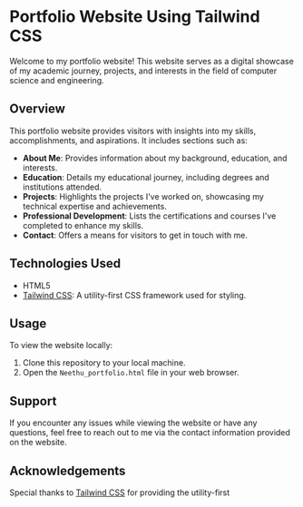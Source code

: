 # Portfolio Website Using Tailwind CSS

Welcome to my portfolio website! This website serves as a digital showcase of my academic journey, projects, and interests in the field of computer science and engineering.

## Overview

This portfolio website provides visitors with insights into my skills, accomplishments, and aspirations. It includes sections such as:

- **About Me**: Provides information about my background, education, and interests.
- **Education**: Details my educational journey, including degrees and institutions attended.
- **Projects**: Highlights the projects I've worked on, showcasing my technical expertise and achievements.
- **Professional Development**: Lists the certifications and courses I've completed to enhance my skills.
- **Contact**: Offers a means for visitors to get in touch with me.

## Technologies Used

- HTML5
- [Tailwind CSS](https://tailwindcss.com/): A utility-first CSS framework used for styling.

## Usage

To view the website locally:
1. Clone this repository to your local machine.
2. Open the `Neethu_portfolio.html` file in your web browser.

## Support

If you encounter any issues while viewing the website or have any questions, feel free to reach out to me via the contact information provided on the website.

## Acknowledgements

Special thanks to [Tailwind CSS](https://tailwindcss.com/) for providing the utility-first
